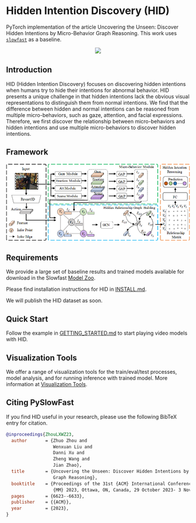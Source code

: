 # Hidden Intention Discovery (HID)

PyTorch implementation of the article Uncovering the Unseen: Discover Hidden Intentions by Micro-Behavior Graph Reasoning. This work uses [`slowfast`](https://github.com/facebookresearch/SlowFast) as a baseline.

<div align="center">
  <img src="demo/ava_demo.gif" width="600px"/>
</div>

## Introduction

HID (Hidden Intention Discovery) focuses on discovering hidden intentions when humans try to hide their intentions for abnormal behavior. HID presents a unique challenge in that hidden intentions lack the obvious visual representations to distinguish them from normal intentions. We find that the difference between hidden and normal intentions can be reasoned from multiple micro-behaviors, such as gaze, attention, and facial expressions. Therefore, we first discover the relationship between micro-behaviors and hidden intentions and use multiple micro-behaviors to discover hidden intentions.

## Framework
 <picture>
  <source media="(prefers-color-scheme: dark)" srcset="https://github.com/51cloud/HID/blob/main/image/framework.png">
  <source media="(prefers-color-scheme: light)" srcset="https://github.com/51cloud/HID/blob/main/image/framework.png">
  <img alt="Shows an illustrated sun in light mode and a moon with stars in dark mode." src="https://github.com/51cloud/HID/blob/main/image/framework.png">
</picture>

## Requirements
We provide a large set of baseline results and trained models available for download in the Slowfast [Model Zoo](MODEL_ZOO.md).

Please find installation instructions for HID in [INSTALL.md](INSTALL.md). 

We will publish the HID dataset as soon.

## Quick Start

Follow the example in [GETTING_STARTED.md](GETTING_STARTED.md) to start playing video models with HID.

## Visualization Tools

We offer a range of visualization tools for the train/eval/test processes, model analysis, and for running inference with trained model.
More information at [Visualization Tools](VISUALIZATION_TOOLS.md).

## Citing PySlowFast
If you find HID useful in your research, please use the following BibTeX entry for citation.
```BibTeX
@inproceedings{ZhouLXWZ23,
  author       = {Zhuo Zhou and
                  Wenxuan Liu and
                  Danni Xu and
                  Zheng Wang and
                  Jian Zhao},
  title        = {Uncovering the Unseen: Discover Hidden Intentions by Micro-Behavior
                  Graph Reasoning},
  booktitle    = {Proceedings of the 31st {ACM} International Conference on Multimedia,
                  {MM} 2023, Ottawa, ON, Canada, 29 October 2023- 3 November 2023},
  pages        = {6623--6633},
  publisher    = {{ACM}},
  year         = {2023},
}
